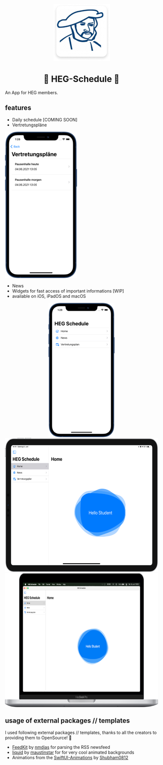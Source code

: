 <div align="center">
  <img alt="HEG-Schedule logo" src="https://github.com/HAUDRAUFHAUN/HEG-Schedule/blob/main/.github/img/logo.png" />
  <h1>🏫 HEG-Schedule 🎒</h1>
</div>

An App for HEG members.

## features
- Daily schedule [COMING SOON]
- Vertretungspläne
<img alt="vplan-iphone" src="https://github.com/HAUDRAUFHAUN/HEG-Schedule/blob/main/.github/img/iPhone12Blue-vplan.png" height="480" />

- News
- Widgets for fast access of important informations [WIP]
- available on iOS, iPadOS and macOS
<div align="center">
  <img alt="iOS" src="https://github.com/HAUDRAUFHAUN/HEG-Schedule/blob/main/.github/img/iPhone12Blue-nav.png" height="440" />
  <img alt="iPadOS" src="https://github.com/HAUDRAUFHAUN/HEG-Schedule/raw/main/.github/img/iPadPro11-inchSilver.png" height="440" />
  <img alt="macOS" src="https://github.com/HAUDRAUFHAUN/HEG-Schedule/raw/main/.github/img/Mac-Light-Mockup.png" height="440" />
 </div>


## usage of external packages // templates
I used following external packages // templates, thanks to all the creators to providing them to OpenSource! 🙏
- [FeedKit](https://github.com/nmdias/FeedKit) by [nmdias](https://github.com/nmdias) for parsing the RSS newsfeed
- [liquid](https://github.com/maustinstar/liquid) by [maustinstar](https://github.com/maustinstar) for for very cool animated backgrounds
- Animations from the [SwiftUI-Animations](https://github.com/Shubham0812/SwiftUI-Animations) by [Shubham0812](https://github.com/Shubham0812)
